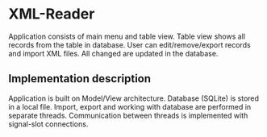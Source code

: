 # XML-Reader
Application consists of main menu and table view. Table view shows all records from the table in database. User can edit/remove/export records and import XML files. All changed are updated in the database.
## Implementation description
Application is built on Model/View architecture. Database (SQLite) is stored in a local file. Import, export and working with database are performed in separate threads. Communication between threads is implemented with signal-slot connections.
